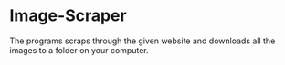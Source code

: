 # Image-Scraper
The programs scraps through the given website and downloads all the images to a folder on your computer.
